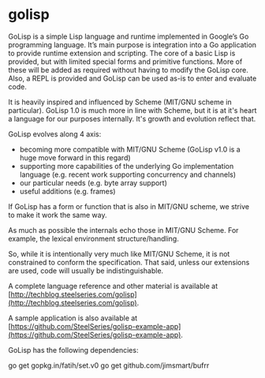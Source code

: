 golisp
======

GoLisp is a simple Lisp language and runtime implemented in Google’s
Go programming language. It’s main purpose is integration into a Go
application to provide runtime extension and scripting. The core of a
basic Lisp is provided, but with limited special forms and primitive
functions. More of these will be added as required without having to
modify the GoLisp core. Also, a REPL is provided and GoLisp can be
used as-is to enter and evaluate code.

It is heavily inspired and influenced by Scheme (MIT/GNU scheme in
particular). GoLisp 1.0 is much more in line with Scheme, but it is at
it's heart a language for our purposes internally. It's growth and
evolution reflect that.

GoLisp evolves along 4 axis:

* becoming more compatible with MIT/GNU Scheme (GoLisp v1.0 is a huge
  move forward in this regard) 
* supporting more capabilities of the underlying Go implementation
  language (e.g. recent work supporting concurrency and channels)
* our particular needs (e.g. byte array support)
* useful additions (e.g. frames)

If GoLisp has a form or function that is also in MIT/GNU scheme, we
strive to make it work the same way.

As much as possible the internals echo those in MIT/GNU Scheme. For
example, the lexical environment structure/handling.

So, while it is intentionally very much like MIT/GNU Scheme, it is not
constrained to conform the specification. That said, unless our
extensions are used, code will usually be indistinguishable.

A complete language reference and other material is available at
[http://techblog.steelseries.com/golisp](http://techblog.steelseries.com/golisp).

A sample application is also available at [https://github.com/SteelSeries/golisp-example-app](https://github.com/SteelSeries/golisp-example-app).

GoLisp has the following dependencies:

go get gopkg.in/fatih/set.v0
go get github.com/jimsmart/bufrr
